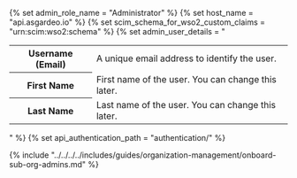 {% set admin_role_name = "Administrator" %}
{% set host_name = "api.asgardeo.io" %}
{% set scim_schema_for_wso2_custom_claims = "urn:scim:wso2:schema" %}
{% set admin_user_details = "
    <table>
        <tr>
            <th>Username (Email)</th>
            <td>A unique email address to identify the user.</td>
        </tr>
        <tr>
            <th>First Name</th>
            <td>First name of the user. You can change this later.</td>
        </tr>
        <tr>
            <th>Last Name</th>
            <td>Last name of the user. You can change this later.</td>
        </tr>
    </table>
" %}
{% set api_authentication_path = "authentication/" %}

{% include "../../../../includes/guides/organization-management/onboard-sub-org-admins.md" %}
